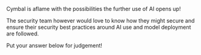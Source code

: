 Cymbal is aflame with the possibilities the further use of AI opens up!

The security team however would love to know how they might secure and ensure their security best practices around AI use and model deployment are followed.

Put your answer below for judgement!